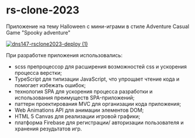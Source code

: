 # rs-clone-2023

Приложение на тему Halloween с мини-играми в стиле Adventure Casual Game "Spooky adventure"

[![dns147-rsclone2023-deploy (1)](https://user-images.githubusercontent.com/74856237/221422823-862aa037-5077-4db6-a6b4-e4f42a84817a.png)
](https://dns147-rsclone2023-spooky-adventure.netlify.app/)

При разработке приложения использовались:

- scss препроцессор для расширения возможностей css и ускорения процесса верстки;
- TypeScript для типизации JavaScript, что упрощает чтение кода и помогает избежать ошибок;
- технология SPA для ускорения процесса разработки и использования преимуществ SPA-приложений;
- паттерн проектирования MVC для организации кода приложения;
- Web Animations API для анимации элементов DOM;
- HTML 5 Canvas для реализации игровой графики;
- платформа Firebase для регистрации/ авторизации пользователя и хранения резудьтатов игр.
